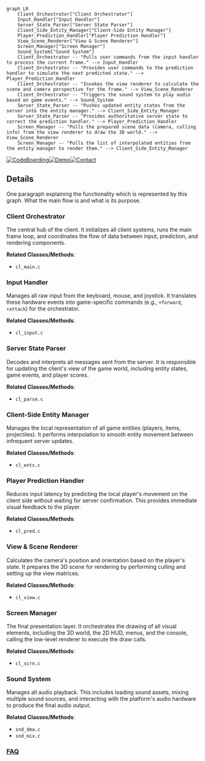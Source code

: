 ```mermaid
graph LR
    Client_Orchestrator["Client Orchestrator"]
    Input_Handler["Input Handler"]
    Server_State_Parser["Server State Parser"]
    Client_Side_Entity_Manager["Client-Side Entity Manager"]
    Player_Prediction_Handler["Player Prediction Handler"]
    View_Scene_Renderer["View & Scene Renderer"]
    Screen_Manager["Screen Manager"]
    Sound_System["Sound System"]
    Client_Orchestrator -- "Pulls user commands from the input handler to process the current frame." --> Input_Handler
    Client_Orchestrator -- "Provides user commands to the prediction handler to simulate the next predicted state." --> Player_Prediction_Handler
    Client_Orchestrator -- "Invokes the view renderer to calculate the scene and camera perspective for the frame." --> View_Scene_Renderer
    Client_Orchestrator -- "Triggers the sound system to play audio based on game events." --> Sound_System
    Server_State_Parser -- "Pushes updated entity states from the server into the entity manager." --> Client_Side_Entity_Manager
    Server_State_Parser -- "Provides authoritative server state to correct the prediction handler." --> Player_Prediction_Handler
    Screen_Manager -- "Pulls the prepared scene data (camera, culling info) from the view renderer to draw the 3D world." --> View_Scene_Renderer
    Screen_Manager -- "Pulls the list of interpolated entities from the entity manager to render them." --> Client_Side_Entity_Manager
```

[![CodeBoarding](https://img.shields.io/badge/Generated%20by-CodeBoarding-9cf?style=flat-square)](https://github.com/CodeBoarding/CodeBoarding)[![Demo](https://img.shields.io/badge/Try%20our-Demo-blue?style=flat-square)](https://www.codeboarding.org/demo)[![Contact](https://img.shields.io/badge/Contact%20us%20-%20contact@codeboarding.org-lightgrey?style=flat-square)](mailto:contact@codeboarding.org)

## Details

One paragraph explaining the functionality which is represented by this graph. What the main flow is and what is its purpose.

### Client Orchestrator
The central hub of the client. It initializes all client systems, runs the main frame loop, and coordinates the flow of data between input, prediction, and rendering components.


**Related Classes/Methods**:

- `cl_main.c`


### Input Handler
Manages all raw input from the keyboard, mouse, and joystick. It translates these hardware events into game-specific commands (e.g., `+forward`, `+attack`) for the orchestrator.


**Related Classes/Methods**:

- `cl_input.c`


### Server State Parser
Decodes and interprets all messages sent from the server. It is responsible for updating the client's view of the game world, including entity states, game events, and player scores.


**Related Classes/Methods**:

- `cl_parse.c`


### Client-Side Entity Manager
Manages the local representation of all game entities (players, items, projectiles). It performs interpolation to smooth entity movement between infrequent server updates.


**Related Classes/Methods**:

- `cl_ents.c`


### Player Prediction Handler
Reduces input latency by predicting the local player's movement on the client side without waiting for server confirmation. This provides immediate visual feedback to the player.


**Related Classes/Methods**:

- `cl_pred.c`


### View & Scene Renderer
Calculates the camera's position and orientation based on the player's state. It prepares the 3D scene for rendering by performing culling and setting up the view matrices.


**Related Classes/Methods**:

- `cl_view.c`


### Screen Manager
The final presentation layer. It orchestrates the drawing of all visual elements, including the 3D world, the 2D HUD, menus, and the console, calling the low-level renderer to execute the draw calls.


**Related Classes/Methods**:

- `cl_scrn.c`


### Sound System
Manages all audio playback. This includes loading sound assets, mixing multiple sound sources, and interacting with the platform's audio hardware to produce the final audio output.


**Related Classes/Methods**:

- `snd_dma.c`
- `snd_mix.c`




### [FAQ](https://github.com/CodeBoarding/GeneratedOnBoardings/tree/main?tab=readme-ov-file#faq)